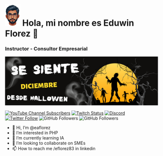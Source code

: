 # <img src="https://github.com/eaflorez/eaflorez/blob/c080f9f82427eeb21af80d39ce641d0123f89bd4/avatar.png" width="50"> Hola, mi nombre es Eduwin Florez 👋
### Instructor - Consultor Empresarial

![Se siente diciembre](https://github.com/eaflorez/eaflorez/blob/4d997db477b87bcda9c1a5d612391bde5606f41f/se%20siente.png)

[![YouTube Channel Subscribers](https://img.shields.io/youtube/channel/subscribers/UCxPD7bsocoAMq8Dj18kmGyQ?style=social)](https://youtube.com/mouredevapps?sub_confirmation=1)
[![Twitch Status](https://img.shields.io/twitch/status/mouredev?style=social)](https://twitch.com/mouredev)
[![Discord](https://img.shields.io/discord/729672926432985098?style=social&label=Discord&logo=discord)](https://mouredev.com/discord)
[![Twitter Follow](https://img.shields.io/twitter/follow/mouredev?style=social)](https://twitter.com/mouredev)
![GitHub Followers](https://img.shields.io/github/followers/mouredev?style=social)
![GitHub Followers](https://img.shields.io/github/stars/mouredev?style=social)


- 👋 Hi, I’m @eaflorez
- 👀 I’m interested in PHP
- 🌱 I’m currently learning IA
- 💞️ I’m looking to collaborate on SMEs
- 📫 How to reach me /eflorez83 in linkedin

<!---
eaflorez/eaflorez is a ✨ special ✨ repository because its `README.md` (this file) appears on your GitHub profile.
You can click the Preview link to take a look at your changes.
--->
